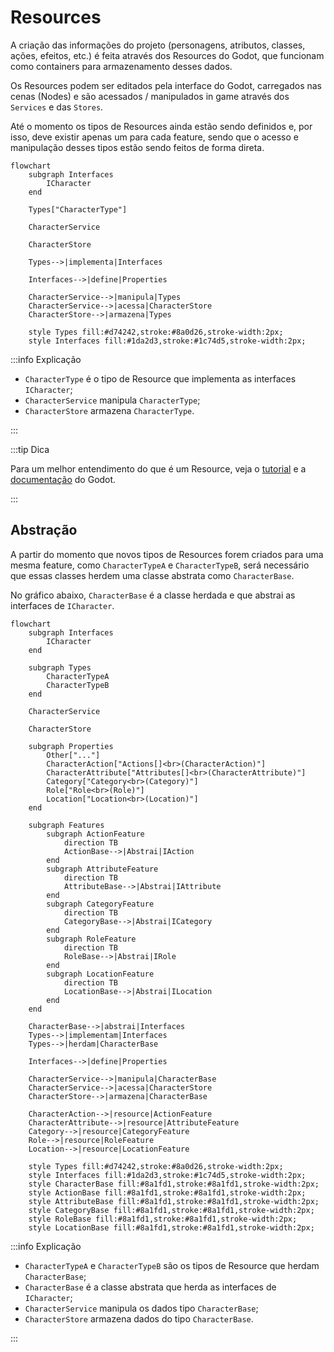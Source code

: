 # Resources

A criação das informações do projeto (personagens, atributos, classes, ações, efeitos, etc.) é feita através dos Resources do Godot, que funcionam como containers para armazenamento desses dados.

Os Resources podem ser editados pela interface do Godot, carregados nas cenas (Nodes) e são acessados / manipulados in game através dos `Services` e das `Stores`.

Até o momento os tipos de Resources ainda estão sendo definidos e, por isso, deve existir apenas um para cada feature, sendo que o acesso e manipulação desses tipos estão sendo feitos de forma direta.

```mermaid
flowchart
    subgraph Interfaces
        ICharacter
    end

    Types["CharacterType"]

    CharacterService

    CharacterStore

    Types-->|implementa|Interfaces

    Interfaces-->|define|Properties

    CharacterService-->|manipula|Types
    CharacterService-->|acessa|CharacterStore
    CharacterStore-->|armazena|Types

    style Types fill:#d74242,stroke:#8a0d26,stroke-width:2px;
    style Interfaces fill:#1da2d3,stroke:#1c74d5,stroke-width:2px;
```

:::info Explicação

- `CharacterType` é o tipo de Resource que implementa as interfaces `ICharacter`;
- `CharacterService` manipula `CharacterType`;
- `CharacterStore` armazena `CharacterType`.

:::

:::tip Dica

Para um melhor entendimento do que é um Resource, veja o [tutorial](https://docs.godotengine.org/en/stable/tutorials/scripting/resources.html) e a [documentação](https://docs.godotengine.org/en/stable/classes/class_resource.html) do Godot.

:::

## Abstração

A partir do momento que novos tipos de Resources forem criados para uma mesma feature, como `CharacterTypeA` e `CharacterTypeB`, será necessário que essas classes herdem uma classe abstrata como `CharacterBase`.

No gráfico abaixo, `CharacterBase` é a classe herdada e que abstrai as interfaces de `ICharacter`.

```mermaid
flowchart
    subgraph Interfaces
        ICharacter
    end

    subgraph Types
        CharacterTypeA
        CharacterTypeB
    end

    CharacterService

    CharacterStore

    subgraph Properties
        Other["..."]
        CharacterAction["Actions[]<br>(CharacterAction)"]
        CharacterAttribute["Attributes[]<br>(CharacterAttribute)"]
        Category["Category<br>(Category)"]
        Role["Role<br>(Role)"]
        Location["Location<br>(Location)"]
    end

    subgraph Features
        subgraph ActionFeature
            direction TB
            ActionBase-->|Abstrai|IAction
        end
        subgraph AttributeFeature
            direction TB
            AttributeBase-->|Abstrai|IAttribute
        end
        subgraph CategoryFeature
            direction TB
            CategoryBase-->|Abstrai|ICategory
        end
        subgraph RoleFeature
            direction TB
            RoleBase-->|Abstrai|IRole
        end
        subgraph LocationFeature
            direction TB
            LocationBase-->|Abstrai|ILocation
        end
    end

    CharacterBase-->|abstrai|Interfaces
    Types-->|implementam|Interfaces
    Types-->|herdam|CharacterBase

    Interfaces-->|define|Properties

    CharacterService-->|manipula|CharacterBase
    CharacterService-->|acessa|CharacterStore
    CharacterStore-->|armazena|CharacterBase

    CharacterAction-->|resource|ActionFeature
    CharacterAttribute-->|resource|AttributeFeature
    Category-->|resource|CategoryFeature
    Role-->|resource|RoleFeature
    Location-->|resource|LocationFeature

    style Types fill:#d74242,stroke:#8a0d26,stroke-width:2px;
    style Interfaces fill:#1da2d3,stroke:#1c74d5,stroke-width:2px;
    style CharacterBase fill:#8a1fd1,stroke:#8a1fd1,stroke-width:2px;
    style ActionBase fill:#8a1fd1,stroke:#8a1fd1,stroke-width:2px;
    style AttributeBase fill:#8a1fd1,stroke:#8a1fd1,stroke-width:2px;
    style CategoryBase fill:#8a1fd1,stroke:#8a1fd1,stroke-width:2px;
    style RoleBase fill:#8a1fd1,stroke:#8a1fd1,stroke-width:2px;
    style LocationBase fill:#8a1fd1,stroke:#8a1fd1,stroke-width:2px;
```

:::info Explicação

- `CharacterTypeA` e `CharacterTypeB` são os tipos de Resource que herdam `CharacterBase`;
- `CharacterBase` é a classe abstrata que herda as interfaces de `ICharacter`;
- `CharacterService` manipula os dados tipo `CharacterBase`;
- `CharacterStore` armazena dados do tipo `CharacterBase`.

:::
